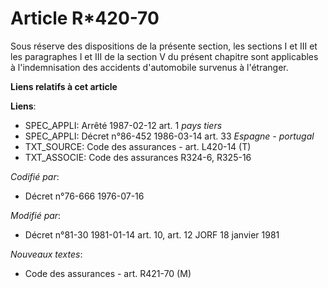 # Article R*420-70

Sous réserve des dispositions de la présente section, les sections I et III et les paragraphes I et III de la section V du
présent chapitre sont applicables à l'indemnisation des accidents d'automobile survenus à l'étranger.

**Liens relatifs à cet article**

**Liens**:

  - SPEC_APPLI: Arrêté 1987-02-12 art. 1 *pays tiers*
  - SPEC_APPLI: Décret n°86-452 1986-03-14 art. 33 *Espagne - portugal*
  - TXT_SOURCE: Code des assurances - art. L420-14 (T)
  - TXT_ASSOCIE: Code des assurances R324-6, R325-16

_Codifié par_:

  - Décret n°76-666 1976-07-16

_Modifié par_:

  - Décret n°81-30 1981-01-14 art. 10, art. 12 JORF 18 janvier 1981

_Nouveaux textes_:

  - Code des assurances - art. R421-70 (M)
